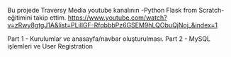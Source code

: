 Bu projede Traversy Media youtube kanalının -Python Flask from Scratch- eğitimini takip ettim.
https://www.youtube.com/watch?v=zRwy8gtgJ1A&list=PLillGF-RfqbbbPz6GSEM9hLQObuQjNoj_&index=1

Part 1 - Kurulumlar ve anasayfa/navbar oluşturulması.
Part 2 - MySQL işlemleri ve User Registration